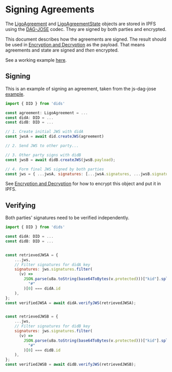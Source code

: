 # Signing Agreements
The [LigoAgreement](../Schema/LigoAgreement) and [LigoAgreementState](../Schema/LigoAgreementState) objects are stored in IPFS using the [DAG-JOSE](https://ipld.io/specs/codecs/dag-jose/spec/) codec. They are signed by both parties and encrypted.

This document describes how the agreements are signed. The result should be used in [Encryption and Decryption](Encryption%20and%20Decryption.md) as the payload. That means agreements and state are signed and _then_ encrypted.

See a working example [here](https://github.com/Ligo-Protocol/ts-ligo-vocab/blob/main/examples/signing.mjs).

## Signing
This is an example of signing an agreement, taken from the js-dag-jose [example](https://github.com/ceramicnetwork/js-did/tree/main/packages/dids#authentication-with-the-provider).

```javascript
import { DID } from 'dids'

const agreement: LigoAgreement = ...
const didA: DID = ...
const didB: DID = ...

// 1. Create initial JWS with didA
const jwsA = await did.createJWS(agreement)

// 2. Send JWS to other party...

// 3. Other party signs with didB
const jwsB = await didB.createJWS(jwsB.payload);

// 4. Form final JWS signed by both parties
const jws = { ...jwsA, signatures: [...jwsA.signatures, ...jwsB.signatures] };
```

See [Encryption and Decryption](Encryption%20and%20Decryption.md) for how to encrypt this object and put it in IPFS.

## Verifying
Both parties' signatures need to be verified independently.

```javascript
import { DID } from 'dids'

const didA: DID = ...
const didB: DID = ...


const retrievedJWSA = {
	...jws,
	// Filter signatures for didA key
	signatures: jws.signatures.filter(
	  (v) =>
		JSON.parse(u8a.toString(base64ToBytes(v.protected)))["kid"].split(
		  "#"
		)[0] === didA.id
	),
};
const verifiedJWSA = await didA.verifyJWS(retrievedJWSA);


const retrievedJWSB = {
	...jws,
	// Filter signatures for didB key
	signatures: jws.signatures.filter(
	  (v) =>
		JSON.parse(u8a.toString(base64ToBytes(v.protected)))["kid"].split(
		  "#"
		)[0] === didB.id
	),
};
const verifiedJWSB = await didB.verifyJWS(retrievedJWSB);
```